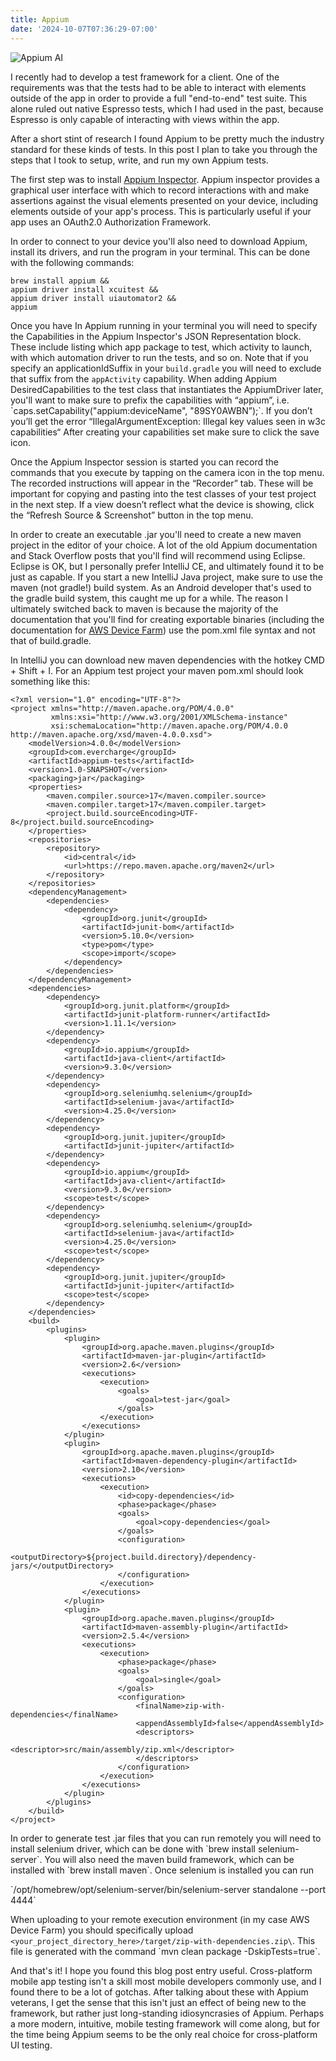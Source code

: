 ```yaml
---
title: Appium
date: '2024-10-07T07:36:29-07:00'
---
```

![Appium AI](/blog-v3/assets/appium-sm.jpeg)

I recently had to develop a test framework for a client.  One of the requirements was that the tests had to be able to interact with elements outside of the app in order to provide a full "end-to-end" test suite.  This alone ruled out native Espresso tests, which I had used in the past, because Espresso is only capable of interacting with views within the app.

After a short stint of research I found Appium to be pretty much the industry standard for these kinds of tests.  In this post I plan to take you through the steps that I took to setup, write, and run my own Appium tests.  

The first step was to install [Appium Inspector](https://github.com/appium/appium-inspector/releases). Appium inspector provides a graphical user interface with which to record interactions with and make assertions against the visual elements presented on your device, including elements outside of your app's process.  This is particularly useful if your app uses an OAuth2.0 Authorization Framework.  

In order to connect to your device you'll also need to download Appium, install its drivers, and run the program in your terminal.  This can be done with the following commands:

```
brew install appium && 
appium driver install xcuitest &&
appium driver install uiautomator2 &&
appium
```

Once you have In Appium running in your terminal you will need to specify the Capabilities in the Appium Inspector's JSON Representation block. These include listing which app package to test, which activity to launch, with which automation driver to run the tests, and so on.  Note that if you specify an applicationIdSuffix in your `build.gradle` you will need to exclude that suffix from the `appActivity` capability. When adding Appium DesiredCapabilities to the test class that instantiates the AppiumDriver later, you'll want to make sure to prefix the capabilities with “appium”, i.e. \`caps.setCapability("appium:deviceName", "89SY0AWBN”);\`.  If you don’t you’ll get the error “IllegalArgumentException: Illegal key values seen in w3c capabilities“ After creating your capabilities set make sure to click the save icon.

Once the Appium Inspector session is started you can record the commands that you execute by tapping on the camera icon in the top menu.  The recorded instructions will appear in the “Recorder” tab.  These will be important for copying and pasting into the test classes of your test project in the next step. If a view doesn’t reflect what the device is showing, click the “Refresh Source & Screenshot” button in the top menu.

In order to create an executable .jar you'll need to create a new maven project in the editor of your choice. A lot of the old Appium documentation and Stack Overflow posts that you'll find will recommend using Eclipse.  Eclipse is OK, but I personally prefer IntelliJ CE, and ultimately found it to be just as capable.   If you start a new IntelliJ Java project, make sure to use the maven (not gradle!) build system.  As an Android developer that's used to the gradle build system, this caught me up for a while.  The reason I ultimately switched back to maven is because the majority of the documentation that you'll find for creating exportable binaries (including the documentation for [AWS Device Farm](https://docs.aws.amazon.com/devicefarm/latest/developerguide/test-types-appium-integrate.html)) use the pom.xml file syntax and not that of build.gradle. 

In IntelliJ you can download new maven dependencies with the hotkey CMD + Shift + I.  For an Appium test project your maven pom.xml should look something like this:

```
<?xml version="1.0" encoding="UTF-8"?>
<project xmlns="http://maven.apache.org/POM/4.0.0"
         xmlns:xsi="http://www.w3.org/2001/XMLSchema-instance"
         xsi:schemaLocation="http://maven.apache.org/POM/4.0.0 http://maven.apache.org/xsd/maven-4.0.0.xsd">
    <modelVersion>4.0.0</modelVersion>
    <groupId>com.evercharge</groupId>
    <artifactId>appium-tests</artifactId>
    <version>1.0-SNAPSHOT</version>
    <packaging>jar</packaging>
    <properties>
        <maven.compiler.source>17</maven.compiler.source>
        <maven.compiler.target>17</maven.compiler.target>
        <project.build.sourceEncoding>UTF-8</project.build.sourceEncoding>
    </properties>
    <repositories>
        <repository>
            <id>central</id>
            <url>https://repo.maven.apache.org/maven2</url>
        </repository>
    </repositories>
    <dependencyManagement>
        <dependencies>
            <dependency>
                <groupId>org.junit</groupId>
                <artifactId>junit-bom</artifactId>
                <version>5.10.0</version>
                <type>pom</type>
                <scope>import</scope>
            </dependency>
        </dependencies>
    </dependencyManagement>
    <dependencies>
        <dependency>
            <groupId>org.junit.platform</groupId>
            <artifactId>junit-platform-runner</artifactId>
            <version>1.11.1</version>
        </dependency>
        <dependency>
            <groupId>io.appium</groupId>
            <artifactId>java-client</artifactId>
            <version>9.3.0</version>
        </dependency>
        <dependency>
            <groupId>org.seleniumhq.selenium</groupId>
            <artifactId>selenium-java</artifactId>
            <version>4.25.0</version>
        </dependency>
        <dependency>
            <groupId>org.junit.jupiter</groupId>
            <artifactId>junit-jupiter</artifactId>
        </dependency>
        <dependency>
            <groupId>io.appium</groupId>
            <artifactId>java-client</artifactId>
            <version>9.3.0</version>
            <scope>test</scope>
        </dependency>
        <dependency>
            <groupId>org.seleniumhq.selenium</groupId>
            <artifactId>selenium-java</artifactId>
            <version>4.25.0</version>
            <scope>test</scope>
        </dependency>
        <dependency>
            <groupId>org.junit.jupiter</groupId>
            <artifactId>junit-jupiter</artifactId>
            <scope>test</scope>
        </dependency>
    </dependencies>
    <build>
        <plugins>
            <plugin>
                <groupId>org.apache.maven.plugins</groupId>
                <artifactId>maven-jar-plugin</artifactId>
                <version>2.6</version>
                <executions>
                    <execution>
                        <goals>
                            <goal>test-jar</goal>
                        </goals>
                    </execution>
                </executions>
            </plugin>
            <plugin>
                <groupId>org.apache.maven.plugins</groupId>
                <artifactId>maven-dependency-plugin</artifactId>
                <version>2.10</version>
                <executions>
                    <execution>
                        <id>copy-dependencies</id>
                        <phase>package</phase>
                        <goals>
                            <goal>copy-dependencies</goal>
                        </goals>
                        <configuration>
                            <outputDirectory>${project.build.directory}/dependency-jars/</outputDirectory>
                        </configuration>
                    </execution>
                </executions>
            </plugin>
            <plugin>
                <groupId>org.apache.maven.plugins</groupId>
                <artifactId>maven-assembly-plugin</artifactId>
                <version>2.5.4</version>
                <executions>
                    <execution>
                        <phase>package</phase>
                        <goals>
                            <goal>single</goal>
                        </goals>
                        <configuration>
                            <finalName>zip-with-dependencies</finalName>
                            <appendAssemblyId>false</appendAssemblyId>
                            <descriptors>
                                <descriptor>src/main/assembly/zip.xml</descriptor>
                            </descriptors>
                        </configuration>
                    </execution>
                </executions>
            </plugin>
        </plugins>
    </build>
</project>
```

In order to generate test .jar files that you can run remotely you will need to install selenium driver, which can be done with \`brew install selenium-server\`.  You will also need the maven build framework, which can be installed with \`brew install maven\`. Once selenium is installed you can run 

\`/opt/homebrew/opt/selenium-server/bin/selenium-server standalone --port 4444\` 

When uploading to your remote execution environment (in my case AWS Device Farm) you should specifically upload `<your_project_directory_here>/target/zip-with-dependencies.zip\`.  This file is generated with the command \`mvn clean package -DskipTests=true\`.

And that's it!  I hope you found this blog post entry useful.  Cross-platform mobile app testing isn't a skill most mobile developers commonly use, and I found there to be a lot of gotchas.  After talking about these with Appium veterans, I get the sense that this isn't just an effect of being new to the framework, but rather just long-standing idiosyncrasies of Appium.   Perhaps a more modern, intuitive, mobile testing framework will come along, but for the time being Appium seems to be the only real choice for cross-platform UI testing.
